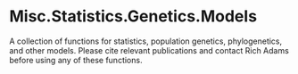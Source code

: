 # Misc.Statistics.Genetics.Models
A collection of functions for statistics, population genetics, phylogenetics, and other models. Please cite relevant publications and contact Rich Adams before using any of these functions.
